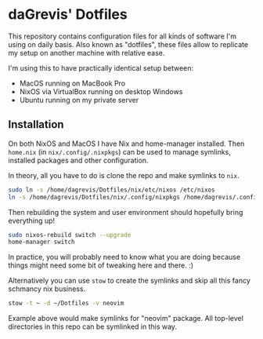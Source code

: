 # daGrevis' Dotfiles

This repository contains configuration files for all kinds of software I'm using
on daily basis. Also known as "dotfiles", these files allow to replicate my
setup on another machine with relative ease.

I'm using this to have practically identical setup between:

- MacOS running on MacBook Pro
- NixOS via VirtualBox running on desktop Windows
- Ubuntu running on my private server

## Installation

On both NixOS and MacOS I have Nix and home-manager installed. Then `home.nix`
(in `nix/.config/.nixpkgs`) can be used to manage symlinks, installed packages
and other configuration.

In theory, all you have to do is clone the repo and make symlinks to `nix`.

```sh
sudo ln -s /home/dagrevis/Dotfiles/nix/etc/nixos /etc/nixos
ln -s /home/dagrevis/Dotfiles/nix/.config/nixpkgs /home/dagrevis/.config/nixpkgs
```

Then rebuilding the system and user environment should hopefully bring
everything up!

```sh
sudo nixos-rebuild switch --upgrade
home-manager switch
```

In practice, you will probably need to know what you are doing because things
might need some bit of tweaking here and there. :)

Alternatively you can use `stow` to create the symlinks and skip all this fancy
schmancy nix business.

```sh
stow -t ~ -d ~/Dotfiles -v neovim
```

Example above would make symlinks for "neovim" package. All top-level
directories in this repo can be symlinked in this way.

